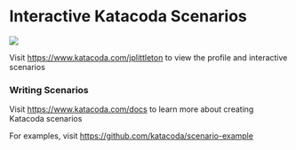 # Interactive Katacoda Scenarios

[![](http://shields.katacoda.com/katacoda/jplittleton/count.svg)](https://www.katacoda.com/jplittleton "Get your profile on Katacoda.com")

Visit https://www.katacoda.com/jplittleton to view the profile and interactive scenarios

### Writing Scenarios
Visit https://www.katacoda.com/docs to learn more about creating Katacoda scenarios

For examples, visit https://github.com/katacoda/scenario-example
